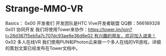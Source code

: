 # Strange-MMO-VR
Basics：
0x00 开发者们
开发团队是HTC Vive开发者联盟 QQ群：566189328
0x01 协同开发
我们将使用Tower来协作：https://tower.im/join?t=26d367f5eb5a7c707dc93ae6e36d8e02 有兴趣的朋友，欢迎加入进来！
0x02 多人在线VR 
我们使用PUN和Photon云来做一个多人在线的VR游戏，详细的策划文案已经发布在Tower文档中。
